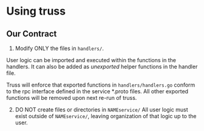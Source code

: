 # Using truss
## Our Contract

1. Modify ONLY the files in `handlers/`.

 User logic can be imported and executed within the functions in the handlers. It can also be added as _unexported_ helper functions in the handler file.

 Truss will enforce that exported functions in `handlers/handlers.go` conform to the rpc interface defined in the service *.proto files. All other exported functions will be removed upon next re-run of truss.

2. DO NOT create files or directories in `NAMEservice/`
 All user logic must exist outside of `NAMEservice/`, leaving organization of that logic up to the user.
